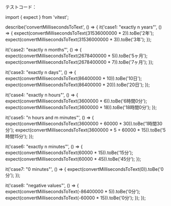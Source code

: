 

テストコード：

import { expect } from 'vitest';

describe('convertMillisecondsToText', () => {
  it('case1: "exactly n years"', () => {
    expect(convertMillisecondsToText(31536000000 * 2)).toBe('2年');
    expect(convertMillisecondsToText(31536000000 * 3)).toBe('3年');
  });

  it('case2: "exactly n months"', () => {
    expect(convertMillisecondsToText(2678400000 * 5)).toBe('5ヶ月');
    expect(convertMillisecondsToText(2678400000 * 7)).toBe('7ヶ月');
  });

  it('case3: "exactly n days"', () => {
    expect(convertMillisecondsToText(86400000 * 10)).toBe('10日');
    expect(convertMillisecondsToText(86400000 * 20)).toBe('20日');
  });

  it('case4: "exactly n hours"', () => {
    expect(convertMillisecondsToText(3600000 * 6)).toBe('6時間0分');
    expect(convertMillisecondsToText(3600000 * 18)).toBe('18時間0分');
  });

  it('case5: "n hours and m minutes"', () => {
    expect(convertMillisecondsToText(3600000 + 60000 * 30)).toBe('1時間30分');
    expect(convertMillisecondsToText(3600000 * 5 + 60000 * 15)).toBe('5時間15分');
  });

  it('case6: "exactly n minutes"', () => {
    expect(convertMillisecondsToText(60000 * 15)).toBe('15分');
    expect(convertMillisecondsToText(60000 * 45)).toBe('45分');
  });

  it('case7: "0 minutes"', () => {
    expect(convertMillisecondsToText(0)).toBe('0分');
  });

  it('case8: "negative values"', () => {
    expect(convertMillisecondsToText(-86400000 * 5)).toBe('0分');
    expect(convertMillisecondsToText(-60000 * 15)).toBe('0分');
  });
});